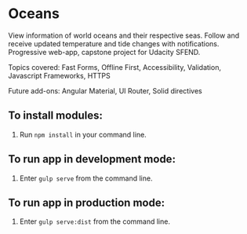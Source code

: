 # Oceans

View information of world oceans and their respective seas. Follow and receive updated temperature and tide changes with notifications. Progressive web-app, capstone project for Udacity SFEND.

Topics covered: Fast Forms, Offline First, Accessibility, Validation, Javascript Frameworks, HTTPS

Future add-ons: Angular Material, UI Router, Solid directives

## To install modules:
1. Run `npm install` in your command line.

## To run app in development mode:
1. Enter `gulp serve` from the command line.

## To run app in production mode:
1. Enter `gulp serve:dist` from the command line.
